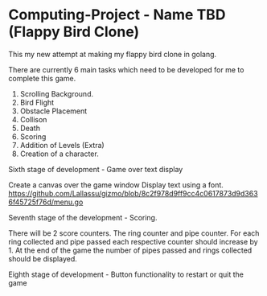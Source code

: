 # Computing-Project - Name TBD (Flappy Bird Clone)

This my new attempt at making my flappy bird clone in golang.

There are currently 6 main tasks which need to be developed for me to complete this game.
  1. Scrolling Background.
  2. Bird Flight
  3. Obstacle Placement
  4. Collison
  5. Death
  6. Scoring
  7. Addition of Levels (Extra)
  8. Creation of a character.
  
<!-- 
First stage of development - Scrolling background. - Not doing
  
Since I am creating a flappy bird clone. The first thing I noticed with the game was the fact that it had a parallax effect. I collected 2 images. The skyline where you can see the buildings in the distance and the actual foreground.
The skyline background would move the slowest to give the player the impression that there is considerable distance between skyline and foreground. Then the foreground background would move the fastest to show that player is moving at a reasonable speed over the ground
  -->
 
<!-- Second stage of development - Animation of sprites - Done
 
To show movement of the character I need sprites. Sprites are individual images which was layered they convey the impression of movement similar to a filpbook.
 As a testing each stage of development individually I collected a 5 images of a characters walking sprite and programmed them to cycle through every image after every 1/4 of second. I chose this time so that the images can flow nicely without any lag. -->

<!-- Third and fourth stage of development - Obstacle placement - Done

Obstacles will be placed in the players ways for them to avoid. They will need to be programmed so that if the player makes contact with any of the pixels of the obstacle the game should end. They should also have completely random placement on the screen. -->

<!-- Fifth stage of development - Death -->

<!-- Death will occur either when the player touchs the bottom or top of the screen or when they come into contact with any of the obstacle placements. -->

Sixth stage of development - Game over text display

Create a canvas over the game window
Display text using a font.
https://github.com/Lallassu/gizmo/blob/8c2f978d9ff9cc4c0617873d9d3636f45725f76d/menu.go


Seventh stage of the development - Scoring.

There will be 2 score counters. The ring counter and pipe counter. For each ring collected and pipe passed each respective counter should increase by 1. At the end of the game the number of pipes passed and rings collected should be displayed.

Eighth stage of development - Button functionality to restart or quit the game





